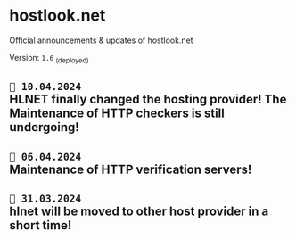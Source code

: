 # hostlook.net
Official announcements &amp; updates of hostlook.net

Version: `1.6` <sub>(deployed)</sub>

## ``📣 10.04.2024``<br>HLNET finally changed the hosting provider! The Maintenance of HTTP checkers is still undergoing!
## ``📣 06.04.2024``<br>Maintenance of HTTP verification servers! 
## ``📣 31.03.2024``<br>hlnet will be moved to other host provider in a short time! 
